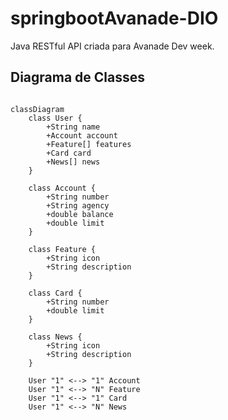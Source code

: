 # springbootAvanade-DIO
Java RESTful API criada para Avanade Dev week.

## Diagrama de Classes

```mermaid

classDiagram
    class User {
        +String name
        +Account account
        +Feature[] features
        +Card card
        +News[] news
    }

    class Account {
        +String number
        +String agency
        +double balance
        +double limit
    }

    class Feature {
        +String icon
        +String description
    }

    class Card {
        +String number
        +double limit
    }

    class News {
        +String icon
        +String description
    }

    User "1" <--> "1" Account
    User "1" <--> "N" Feature
    User "1" <--> "1" Card
    User "1" <--> "N" News
```
